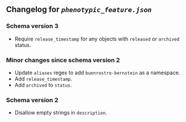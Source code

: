 ## Changelog for *`phenotypic_feature.json`*

### Schema version 3

* Require `release_timestamp` for any objects with `released` or `archived` status.

### Minor changes since schema version 2

* Update `aliases` regex to add `buenrostro-bernstein` as a namespace.
* Add `release_timestamp`.
* Add `archived` to `status`.

### Schema version 2

* Disallow empty strings in `description`.
